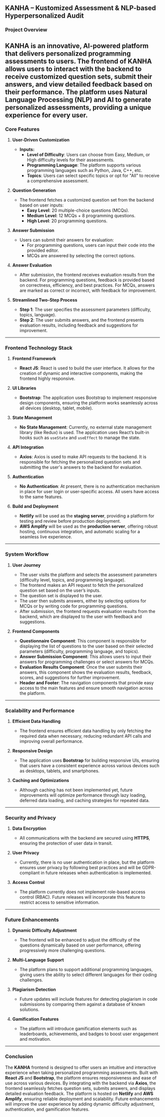 ## **KANHA** – **Kustomized Assessment & NLP-based Hyperpersonalized Audit**
    
### **Project Overview**

## **KANHA** is an innovative, AI-powered platform that delivers personalized programming assessments to users. The frontend of KANHA allows users to interact with the backend to receive customized question sets, submit their answers, and view detailed feedback based on their performance. The platform uses Natural Language Processing (NLP) and AI to generate personalized assessments, providing a unique experience for every user.

### **Core Features**

1. **User-Driven Customization**

   - **Inputs:**
     - **Level of Difficulty**: Users can choose from Easy, Medium, or High difficulty levels for their assessments.
     - **Programming Language**: The platform supports various programming languages such as Python, Java, C++, etc.
     - **Topics**: Users can select specific topics or opt for "All" to receive a comprehensive assessment.

2. **Question Generation**

   - The frontend fetches a customized question set from the backend based on user inputs:
     - **Easy Level**: 20 multiple-choice questions (MCQs).
     - **Medium Level**: 12 MCQs + 8 programming questions.
     - **High Level**: 20 programming questions.

3. **Answer Submission**

   - Users can submit their answers for evaluation:
     - For programming questions, users can input their code into the provided editor.
     - MCQs are answered by selecting the correct options.

4. **Answer Evaluation**

   - After submission, the frontend receives evaluation results from the backend. For programming questions, feedback is provided based on correctness, efficiency, and best practices. For MCQs, answers are marked as correct or incorrect, with feedback for improvement.

5. **Streamlined Two-Step Process**
   - **Step 1**: The user specifies the assessment parameters (difficulty, topics, language).
   - **Step 2**: The user submits answers, and the frontend presents evaluation results, including feedback and suggestions for improvement.

---

### **Frontend Technology Stack**

1. **Frontend Framework**

   - **React JS**: React is used to build the user interface. It allows for the creation of dynamic and interactive components, making the frontend highly responsive.

2. **UI Libraries**

   - **Bootstrap**: The application uses Bootstrap to implement responsive design components, ensuring the platform works seamlessly across all devices (desktop, tablet, mobile).

3. **State Management**

   - **No State Management**: Currently, no external state management library (like Redux) is used. The application uses React’s built-in hooks such as `useState` and `useEffect` to manage the state.

4. **API Integration**

   - **Axios**: Axios is used to make API requests to the backend. It is responsible for fetching the personalized question sets and submitting the user's answers to the backend for evaluation.

5. **Authentication**

   - **No Authentication**: At present, there is no authentication mechanism in place for user login or user-specific access. All users have access to the same features.

6. **Build and Deployment**
   - **Netlify** will be used as the **staging server**, providing a platform for testing and review before production deployment.
   - **AWS Amplify** will be used as the **production server**, offering robust hosting, continuous integration, and automatic scaling for a seamless live experience.

---

### **System Workflow**

1. **User Journey**

   - The user visits the platform and selects the assessment parameters (difficulty level, topics, and programming language).
   - The frontend makes an API request to fetch the personalized question set based on the user’s inputs.
   - The question set is displayed to the user.
   - The user then submits answers, either by selecting options for MCQs or by writing code for programming questions.
   - After submission, the frontend requests evaluation results from the backend, which are displayed to the user with feedback and suggestions.

2. **Frontend Components**
   - **Questionnaire Component**: This component is responsible for displaying the list of questions to the user based on their selected parameters (difficulty, programming language, and topics).
   - **Answer Submission Component**: This allows users to input their answers for programming challenges or select answers for MCQs.
   - **Evaluation Results Component**: Once the user submits their answers, this component shows the evaluation results, feedback, scores, and suggestions for further improvement.
   - **Header and Footer**: The navigation components that provide easy access to the main features and ensure smooth navigation across the platform.

---

### **Scalability and Performance**

1. **Efficient Data Handling**

   - The frontend ensures efficient data handling by only fetching the required data when necessary, reducing redundant API calls and improving overall performance.

2. **Responsive Design**

   - The application uses **Bootstrap** for building responsive UIs, ensuring that users have a consistent experience across various devices such as desktops, tablets, and smartphones.

3. **Caching and Optimizations**
   - Although caching has not been implemented yet, future improvements will optimize performance through lazy loading, deferred data loading, and caching strategies for repeated data.

---

### **Security and Privacy**

1. **Data Encryption**

   - All communications with the backend are secured using **HTTPS**, ensuring the protection of user data in transit.

2. **User Privacy**

   - Currently, there is no user authentication in place, but the platform ensures user privacy by following best practices and will be GDPR-compliant in future releases when authentication is implemented.

3. **Access Control**
   - The platform currently does not implement role-based access control (RBAC). Future releases will incorporate this feature to restrict access to sensitive information.

---

### **Future Enhancements**

1. **Dynamic Difficulty Adjustment**

   - The frontend will be enhanced to adjust the difficulty of the questions dynamically based on user performance, offering progressively more challenging questions.

2. **Multi-Language Support**

   - The platform plans to support additional programming languages, giving users the ability to select different languages for their coding challenges.

3. **Plagiarism Detection**

   - Future updates will include features for detecting plagiarism in code submissions by comparing them against a database of known solutions.

4. **Gamification Features**
   - The platform will introduce gamification elements such as leaderboards, achievements, and badges to boost user engagement and motivation.

---

### **Conclusion**

The **KANHA** frontend is designed to offer users an intuitive and interactive experience when taking personalized programming assessments. Built with **React JS** and **Bootstrap**, the platform ensures responsiveness and ease of use across various devices. By integrating with the backend via **Axios**, the frontend seamlessly fetches question sets, submits answers, and displays detailed evaluation feedback. The platform is hosted on **Netlify** and **AWS Amplify**, ensuring reliable deployment and scalability. Future enhancements will improve the user experience by adding dynamic difficulty adjustment, authentication, and gamification features.
